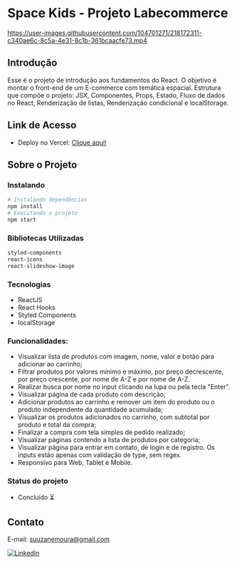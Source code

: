 # Space Kids - Projeto Labecommerce

https://user-images.githubusercontent.com/104701271/218172311-c340ae6c-8c5a-4e31-8c1b-361bcaacfe73.mp4

## Introdução

Esse é o projeto de introdução aos fundamentos do React. O objetivo é montar o front-end de um E-commerce com temática espacial. Estrutura que compõe o projeto: JSX, Componentes, Props, Estado, Fluxo de dados no React, Renderização de listas, Renderização condicional e localStorage.

## Link de Acesso

- Deploy no Vercel: [Clique aqui!](https://spacekids.vercel.app/)

## Sobre o Projeto

### Instalando

```bash
# Instalando dependências
npm install
# Executando o projeto
npm start
```

### Bibliotecas Utilizadas

```bash
styled-components
react-icons
react-slideshow-image
```

### Tecnologias

- ReactJS
- React Hooks
- Styled Components
- localStorage

### Funcionalidades:

- Visualizar lista de produtos com imagem, nome, valor e botão para adicionar ao carrinho;
- Filtrar produtos por valores mínimo e máximo, por preço decrescente, por preço crescente, por nome de A-Z e por nome de A-Z.
- Realizar busca por nome no input clicando na lupa ou pela tecla "Enter".
- Visualizar página de cada produto com descrição;
- Adicionar produtos ao carrinho e remover um item do produto ou o produto independente da quantidade acumulada;
- Visualizar os produtos adicionados no carrinho, com subtotal por produto e total da compra;
- Finalizar a compra com tela simples de pedido realizado;
- Visualizar páginas contendo a lista de produtos por categoria;
- Visualizar página para entrar em contato, de login e de registro. Os inputs estão apenas com validação de type, sem regex.
- Responsivo para Web, Tablet e Mobile.

### Status do projeto

- Concluído ⏳

## Contato

E-mail: suuzanemoura@gmail.com

[![LinkedIn](https://img.shields.io/badge/LinkedIn-0077B5?style=for-the-badge&logo=linkedin&logoColor=white)](https://www.linkedin.com/in/suuzanemoura/)

